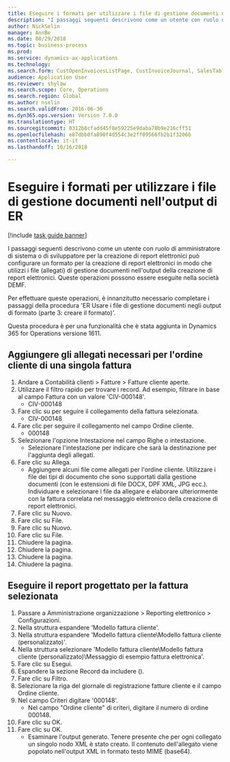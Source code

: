 ```yaml
--- 
title: Eseguire i formati per utilizzare i file di gestione documenti nell'output di ER
description: "I passaggi seguenti descrivono come un utente con ruolo di amministratore di sistema o di sviluppatore per la creazione di report elettronici può configurare un formato per la creazione di report elettronici in modo che utilizzi i file (allegati) di gestione documenti nell'output della creazione di report elettronici."
author: NickSelin
manager: AnnBe
ms.date: 08/29/2018
ms.topic: business-process
ms.prod: 
ms.service: dynamics-ax-applications
ms.technology: 
ms.search.form: CustOpenInvoicesListPage, CustInvoiceJournal, SalesTable, ERSolutionTable
audience: Application User
ms.reviewer: shylaw
ms.search.scope: Core, Operations
ms.search.region: Global
ms.author: nselin
ms.search.validFrom: 2016-06-30
ms.dyn365.ops.version: Version 7.0.0
ms.translationtype: HT
ms.sourcegitcommit: 0312b8cfadd45f8e59225e9daba78b9e216cff51
ms.openlocfilehash: e87dbb0fa890f4d554c3e2ff09566fb2b1f3206b
ms.contentlocale: it-it
ms.lasthandoff: 10/16/2018

---
```

# <a name="run-formats-to-use-document-management-files-in-er-output"></a>Eseguire i formati per utilizzare i file di gestione documenti nell'output di ER

[!include [task guide banner](../../includes/task-guide-banner.md)]

I passaggi seguenti descrivono come un utente con ruolo di amministratore di sistema o di sviluppatore per la creazione di report elettronici può configurare un formato per la creazione di report elettronici in modo che utilizzi i file (allegati) di gestione documenti nell'output della creazione di report elettronici. Queste operazioni possono essere eseguite nella società DEMF.

Per effettuare queste operazioni, è innanzitutto necessario completare i passaggi della procedura 'ER Usare i file di gestione documenti negli output di formato (parte 3: creare il formato)'.

Questa procedura è per una funzionalità che è stata aggiunta in Dynamics 365 for Operations versione 1611.


## <a name="add-necessary-attachments-for-sales-order-of-a-single-invoice"></a>Aggiungere gli allegati necessari per l'ordine cliente di una singola fattura
1. Andare a Contabilità clienti > Fatture > Fatture cliente aperte.
2. Utilizzare il filtro rapido per trovare i record. Ad esempio, filtrare in base al campo Fattura con un valore 'CIV-000148'.
    * CIV-000148  
3. Fare clic su per seguire il collegamento della fattura selezionata.
    * CIV-000148  
4. Fare clic per seguire il collegamento nel campo Ordine cliente.
    * 000148  
5. Selezionare l'opzione Intestazione nel campo Righe o intestazione.
    * Selezionare l'intestazione per indicare che sarà la destinazione per l'aggiunta degli allegati.  
6. Fare clic su Allega.
    * Aggiungere alcuni file come allegati per l'ordine cliente. Utilizzare i file dei tipi di documento che sono supportati dalla gestione documenti (con le estensioni di file DOCX, DPF XML, JPG ecc.). Individuare e selezionare i file da allegare e elaborare ulteriormente con la fattura correlata nel messaggio elettronico della creazione di report elettronici.  
7. Fare clic su Nuovo.
8. Fare clic su File.
9. Fare clic su Nuovo.
10. Fare clic su File.
11. Chiudere la pagina.
12. Chiudere la pagina.
13. Chiudere la pagina.
14. Chiudere la pagina.

## <a name="run-the-designed-report-for-the-selected-invoice"></a>Eseguire il report progettato per la fattura selezionata
1. Passare a Amministrazione organizzazione > Reporting elettronico > Configurazioni.
2. Nella struttura espandere 'Modello fattura cliente'.
3. Nella struttura espandere 'Modello fattura cliente\Modello fattura cliente (personalizzato)'.
4. Nella struttura selezionare 'Modello fattura cliente\Modello fattura cliente (personalizzato)\Messaggio di esempio fattura elettronica'.
5. Fare clic su Esegui.
6. Espandere la sezione Record da includere ().
7. Fare clic su Filtro.
8. Selezionare la riga del giornale di registrazione fatture cliente e il campo Ordine cliente.
9. Nel campo Criteri digitare '000148'.
    * Nel campo "Ordine cliente" di criteri, digitare il numero di ordine 000148.  
10. Fare clic su OK.
11. Fare clic su OK.
    * Esaminare l'output generato. Tenere presente che per ogni collegato un singolo nodo XML è stato creato. Il contenuto dell'allegato viene popolato nell'output XML in formato testo MIME (base64).  


